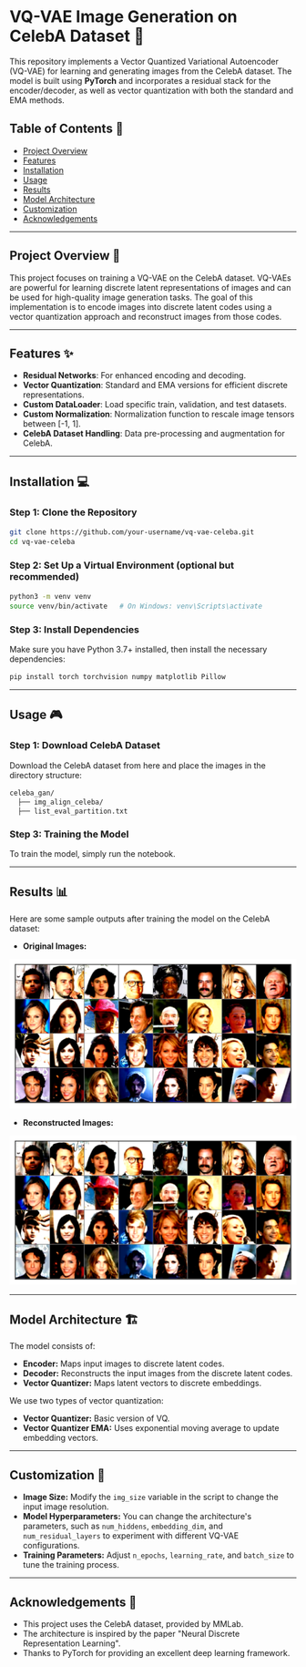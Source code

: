 # **VQ-VAE Image Generation on CelebA Dataset** 🎨

This repository implements a Vector Quantized Variational Autoencoder (VQ-VAE) for learning and generating images from the CelebA dataset. The model is built using **PyTorch** and incorporates a residual stack for the encoder/decoder, as well as vector quantization with both the standard and EMA methods.

## **Table of Contents** 📑
- [Project Overview](#project-overview)
- [Features](#features)
- [Installation](#installation)
- [Usage](#usage)
- [Results](#results)
- [Model Architecture](#model-architecture)
- [Customization](#customization)
- [Acknowledgements](#acknowledgements)

---

## **Project Overview** 🚀

This project focuses on training a VQ-VAE on the CelebA dataset. VQ-VAEs are powerful for learning discrete latent representations of images and can be used for high-quality image generation tasks. The goal of this implementation is to encode images into discrete latent codes using a vector quantization approach and reconstruct images from those codes.

---

## **Features** ✨

- **Residual Networks**: For enhanced encoding and decoding.
- **Vector Quantization**: Standard and EMA versions for efficient discrete representations.
- **Custom DataLoader**: Load specific train, validation, and test datasets.
- **Custom Normalization**: Normalization function to rescale image tensors between [-1, 1].
- **CelebA Dataset Handling**: Data pre-processing and augmentation for CelebA.
  
---

## **Installation** 💻

### **Step 1: Clone the Repository**

```bash
git clone https://github.com/your-username/vq-vae-celeba.git
cd vq-vae-celeba
```

### **Step 2: Set Up a Virtual Environment (optional but recommended)**

```bash
python3 -m venv venv
source venv/bin/activate   # On Windows: venv\Scripts\activate
```

### **Step 3: Install Dependencies**

Make sure you have Python 3.7+ installed, then install the necessary dependencies:

```bash
pip install torch torchvision numpy matplotlib Pillow
```
---

## **Usage 🎮**

### **Step 1: Download CelebA Dataset**

Download the CelebA dataset from here and place the images in the directory structure:

```
celeba_gan/
  ├── img_align_celeba/
  ├── list_eval_partition.txt
```

### **Step 3: Training the Model**
To train the model, simply run the notebook.

---

## **Results 📊**
Here are some sample outputs after training the model on the CelebA dataset:

- **Original Images:**

![Original Images](images/orig.png)

- **Reconstructed Images:**

![Reconstructed Images](images/recon.png)

---

## **Model Architecture 🏗️**

The model consists of:

- **Encoder:** Maps input images to discrete latent codes.
- **Decoder:** Reconstructs the input images from the discrete latent codes.
- **Vector Quantizer:** Maps latent vectors to discrete embeddings.

We use two types of vector quantization:

- **Vector Quantizer:** Basic version of VQ.
- **Vector Quantizer EMA:** Uses exponential moving average to update embedding vectors.

---

## **Customization 🔧**

- **Image Size:** Modify the `img_size` variable in the script to change the input image resolution.
- **Model Hyperparameters:** You can change the architecture's parameters, such as `num_hiddens`, `embedding_dim`, and `num_residual_layers` to experiment with different VQ-VAE configurations.
- **Training Parameters:** Adjust `n_epochs`, `learning_rate`, and `batch_size` to tune the training process.

---

## **Acknowledgements 🙌**

- This project uses the CelebA dataset, provided by MMLab.
- The architecture is inspired by the paper "Neural Discrete Representation Learning".
- Thanks to PyTorch for providing an excellent deep learning framework.
